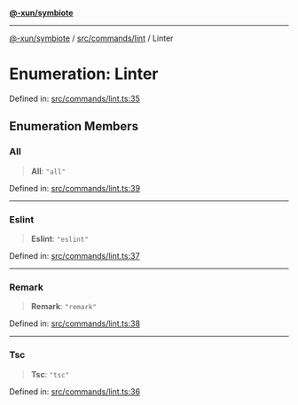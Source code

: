 [**@-xun/symbiote**](../../../../README.md)

***

[@-xun/symbiote](../../../../README.md) / [src/commands/lint](../README.md) / Linter

# Enumeration: Linter

Defined in: [src/commands/lint.ts:35](https://github.com/Xunnamius/symbiote/blob/b809268e30856c31f49ff4f21b64fdeab8d49e28/src/commands/lint.ts#L35)

## Enumeration Members

### All

> **All**: `"all"`

Defined in: [src/commands/lint.ts:39](https://github.com/Xunnamius/symbiote/blob/b809268e30856c31f49ff4f21b64fdeab8d49e28/src/commands/lint.ts#L39)

***

### Eslint

> **Eslint**: `"eslint"`

Defined in: [src/commands/lint.ts:37](https://github.com/Xunnamius/symbiote/blob/b809268e30856c31f49ff4f21b64fdeab8d49e28/src/commands/lint.ts#L37)

***

### Remark

> **Remark**: `"remark"`

Defined in: [src/commands/lint.ts:38](https://github.com/Xunnamius/symbiote/blob/b809268e30856c31f49ff4f21b64fdeab8d49e28/src/commands/lint.ts#L38)

***

### Tsc

> **Tsc**: `"tsc"`

Defined in: [src/commands/lint.ts:36](https://github.com/Xunnamius/symbiote/blob/b809268e30856c31f49ff4f21b64fdeab8d49e28/src/commands/lint.ts#L36)
